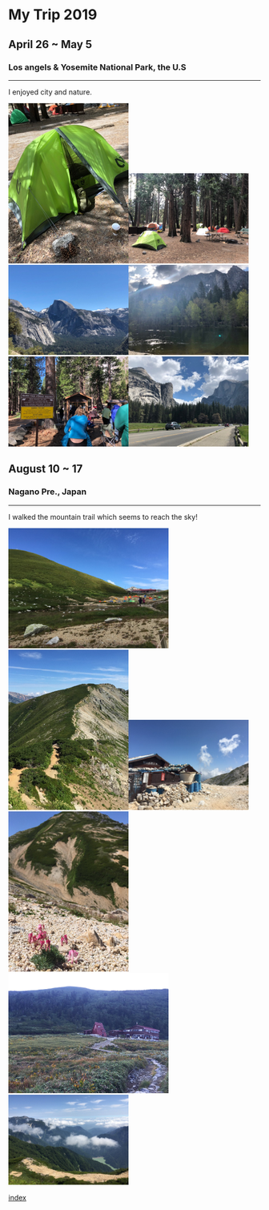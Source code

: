 # My Trip 2019
## April 26 ~ May 5
### Los angels & Yosemite National Park, the U.S
-----------------------------------------------------------------------------------
I enjoyed city and nature.

<img src="https://github.com/mamimuramoto/mamimuramoto.github.io/blob/master/Yosemite1.jpg" width="240px"><img src="https://github.com/mamimuramoto/mamimuramoto.github.io/blob/master/Yosemite2.jpg" width="240px"><img src="https://github.com/mamimuramoto/mamimuramoto.github.io/blob/master/IMG_0545.jpg" width="240px"><img src="https://github.com/mamimuramoto/mamimuramoto.github.io/blob/master/IMG_0623.jpg" width="240px"><img src="https://github.com/mamimuramoto/mamimuramoto.github.io/blob/master/Yosemite5.jpg" width="240px"><img src="https://github.com/mamimuramoto/mamimuramoto.github.io/blob/master/Yosemite6.jpg" width="240px">





## August 10 ~ 17
### Nagano Pre., Japan
-------------------------------------------------------------------------------------
I walked the mountain trail which seems to reach the sky!

<img src="https://github.com/mamimuramoto/mamimuramoto.github.io/blob/master/裏銀座縦走.jpg" width="320px"><img src="https://github.com/mamimuramoto/mamimuramoto.github.io/blob/master/裏銀座縦走４.jpg" width="240px"><img src="https://github.com/mamimuramoto/mamimuramoto.github.io/blob/master/裏銀座縦走１６.jpg" width="240px"><img src="https://github.com/mamimuramoto/mamimuramoto.github.io/blob/master/裏銀座縦走１３.jpg" width="240px"><img src="https://github.com/mamimuramoto/mamimuramoto.github.io/blob/master/裏銀座縦走１０.jpg" width="320px"><img src="https://github.com/mamimuramoto/mamimuramoto.github.io/blob/master/裏銀座縦走１４.jpg" width="240px">



[index](https://github.com/mamimuramoto/mamimuramoto.github.io/blob/master/index.md)
